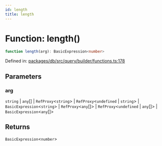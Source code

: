 ```yaml
---
id: length
title: length
---
```


<!-- DO NOT EDIT: this page is autogenerated from the type comments -->

# Function: length()

```ts
function length(arg): BasicExpression<number>
```

Defined in: [packages/db/src/query/builder/functions.ts:178](https://github.com/TanStack/db/blob/main/packages/db/src/query/builder/functions.ts#L178)

## Parameters

### arg

`string` | `any`[] | `RefProxy`\<`string`\> | `RefProxy`\<`undefined` \| `string`\> | `BasicExpression`\<`string`\> | `RefProxy`\<`any`[]\> | `RefProxy`\<`undefined` \| `any`[]\> | `BasicExpression`\<`any`[]\>

## Returns

`BasicExpression`\<`number`\>
